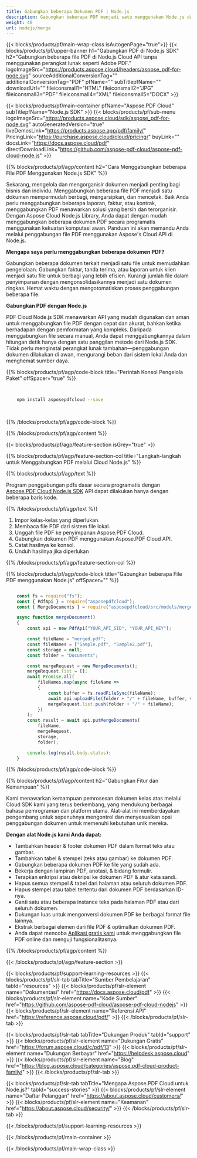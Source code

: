 ```yaml
---
title: Gabungkan beberapa Dokumen PDF | Node.js
description: Gabungkan beberapa PDF menjadi satu menggunakan Node.js dan Aspose.PDF Cloud SDK.
weight: 40
url: nodejs/merge
---
```


{{< blocks/products/pf/main-wrap-class isAutogenPage="true">}}
{{< blocks/products/pf/upper-banner h1="Gabungkan PDF di Node.js SDK" h2="Gabungkan beberapa file PDF di Node.js Cloud API tanpa menggunakan perangkat lunak seperti Adobe PDF." logoImageSrc="https://products.aspose.cloud/headers/aspose_pdf-for-node.svg" sourceAdditionalConversionTag="" additionalConversionTag="PDF" pfName="" subTitlepfName="" downloadUrl="" fileiconsmall1="HTML" fileiconsmall2="JPG" fileiconsmall3="PDF" fileiconsmall4="XML" fileiconsmall5="DOCX" >}}

{{< blocks/products/pf/main-container pfName="Aspose.PDF Cloud" subTitlepfName="Node.js SDK" >}}
{{< blocks/products/pf/sub-menu logoImageSrc="https://products.aspose.cloud/sdk/aspose_pdf-for-node.svg"
autoGeneratedVersion="true"
liveDemosLink="https://products.aspose.app/pdf/family/" PricingLink="https://purchase.aspose.cloud/cloud/pricing/" buyLink="" docsLink="https://docs.aspose.cloud/pdf"  directDownloadLink="https://github.com/aspose-pdf-cloud/aspose-pdf-cloud-node.js" >}}

{{% blocks/products/pf/agp/content h2="Cara Menggabungkan beberapa File PDF Menggunakan Node.js SDK" %}}

Sekarang, mengelola dan mengorganisir dokumen menjadi penting bagi bisnis dan individu. Menggabungkan beberapa file PDF menjadi satu dokumen mempermudah berbagi, mengarsipkan, dan mencetak. Baik Anda perlu menggabungkan beberapa laporan, faktur, atau kontrak, menggabungkan PDF menawarkan solusi yang bersih dan terorganisir. Dengan Aspose Cloud Node.js Library, Anda dapat dengan mudah menggabungkan beberapa dokumen PDF secara programatis menggunakan kekuatan komputasi awan. Panduan ini akan memandu Anda melalui penggabungan file PDF menggunakan Aspose's Cloud API di Node.js.

**Mengapa saya perlu menggabungkan beberapa dokumen PDF?**

Gabungkan beberapa dokumen terkait menjadi satu file untuk memudahkan pengelolaan. Gabungkan faktur, tanda terima, atau laporan untuk klien menjadi satu file untuk berbagi yang lebih efisien. Kurangi jumlah file dalam penyimpanan dengan mengonsolidasikannya menjadi satu dokumen ringkas. Hemat waktu dengan mengotomatiskan proses penggabungan beberapa file.

**Gabungkan PDF dengan Node.js**

PDF Cloud Node.js SDK menawarkan API yang mudah digunakan dan aman untuk menggabungkan file PDF dengan cepat dan akurat, bahkan ketika berhadapan dengan pemformatan yang kompleks. Daripada menggabungkan file secara manual, Anda dapat menggabungkannya dalam hitungan detik hanya dengan satu panggilan metode dari Node.js SDK. Tidak perlu menginstal perangkat lunak tambahan—penggabungan dokumen dilakukan di awan, mengurangi beban dari sistem lokal Anda dan menghemat sumber daya.

{{% blocks/products/pf/agp/code-block title="Perintah Konsol Pengelola Paket" offSpacer="true" %}}

```bash

     
    npm install asposepdfcloud --save
     
     

```

{{% /blocks/products/pf/agp/code-block %}}

{{% /blocks/products/pf/agp/content %}}

{{< blocks/products/pf/agp/feature-section isGrey="true" >}}

{{% blocks/products/pf/agp/feature-section-col title="Langkah-langkah untuk Menggabungkan PDF melalui Cloud Node.js" %}}

{{% blocks/products/pf/agp/text %}}

Program penggabungan pdfs dasar secara programatis dengan
[Aspose.PDF Cloud Node.js SDK](https://products.aspose.cloud/pdf/nodejs/)
API dapat dilakukan hanya dengan beberapa baris kode.

{{% /blocks/products/pf/agp/text %}}

1. Impor kelas-kelas yang diperlukan.
1. Membaca file PDF dari sistem file lokal.
1. Unggah file PDF ke penyimpanan Aspose.PDF Cloud.
1. Gabungkan dokumen PDF menggunakan Aspose.PDF Cloud API.
1. Catat hasilnya ke konsol.
1. Unduh hasilnya jika diperlukan

{{% /blocks/products/pf/agp/feature-section-col %}}


{{% blocks/products/pf/agp/code-block title="Gabungkan beberapa File PDF menggunakan Node.js" offSpacer="" %}}

```js

    const fs = require("fs");
    const { PdfApi } = require("asposepdfcloud");
    const { MergeDocuments } = require("asposepdfcloud/src/models/mergeDocuments");

    async function mergeDocument()
    {
        const api = new PdfApi("YOUR_API_SID", "YOUR_API_KEY");

        const fileName = "merged.pdf";
        const fileNames = ["Sample.pdf", "Sample2.pdf"];
        const storage = null;
        const folder = "Documents";

        const mergeRequest = new MergeDocuments();
        mergeRequest.list = [];
        await Promise.all(
            fileNames.map(async fileName =>
            {
                const buffer = fs.readFileSync(fileName);
                await api.uploadFile(folder + "/" + fileName, buffer, storage);
                mergeRequest.list.push(folder + "/" + fileName);
            })
        );
        const result = await api.putMergeDocuments(
            fileName,
            mergeRequest,
            storage,
            folder);

        console.log(result.body.status);
    }
```

{{% /blocks/products/pf/agp/code-block %}}

{{% blocks/products/pf/agp/content h2="Gabungkan Fitur dan Kemampuan" %}}

Kami menawarkan kemampuan pemrosesan dokumen kelas atas melalui Cloud SDK kami yang terus berkembang, yang mendukung berbagai bahasa pemrograman dan platform utama. Alat-alat ini memberdayakan pengembang untuk sepenuhnya mengontrol dan menyesuaikan opsi penggabungan dokumen untuk memenuhi kebutuhan unik mereka.

**Dengan alat Node.js kami Anda dapat:**

+ Tambahkan header & footer dokumen PDF dalam format teks atau gambar.
+ Tambahkan tabel & stempel (teks atau gambar) ke dokumen PDF.
+ Gabungkan beberapa dokumen PDF ke file yang sudah ada.
+ Bekerja dengan lampiran PDF, anotasi, & bidang formulir.
+ Terapkan enkripsi atau dekripsi ke dokumen PDF & atur kata sandi.
+ Hapus semua stempel & tabel dari halaman atau seluruh dokumen PDF.
+ Hapus stempel atau tabel tertentu dari dokumen PDF berdasarkan ID-nya.
+ Ganti satu atau beberapa instance teks pada halaman PDF atau dari seluruh dokumen.
+ Dukungan luas untuk mengonversi dokumen PDF ke berbagai format file lainnya.
+ Ekstrak berbagai elemen dari file PDF & optimalkan dokumen PDF.
+ Anda dapat mencoba [Aplikasi gratis kami](https://products.aspose.app/pdf/merger) untuk menggabungkan file PDF online dan menguji fungsionalitasnya.

{{% /blocks/products/pf/agp/content %}}

{{< /blocks/products/pf/agp/feature-section >}}

{{< blocks/products/pf/support-learning-resources >}}
{{< blocks/products/pf/slr-tab tabTitle="Sumber Pembelajaran" tabId="resources" >}}
{{< blocks/products/pf/slr-element name="Dokumentasi" href="https://docs.aspose.cloud/pdf" >}}
{{< blocks/products/pf/slr-element name="Kode Sumber" href="https://github.com/aspose-pdf-cloud/aspose-pdf-cloud-nodejs" >}}
{{< blocks/products/pf/slr-element name="Referensi API" href="https://reference.aspose.cloud/pdf/" >}}
{{< /blocks/products/pf/slr-tab >}}

{{< blocks/products/pf/slr-tab tabTitle="Dukungan Produk" tabId="support" >}}
{{< blocks/products/pf/slr-element name="Dukungan Gratis" href="https://forum.aspose.cloud/c/pdf/13" >}}
{{< blocks/products/pf/slr-element name="Dukungan Berbayar" href="https://helpdesk.aspose.cloud" >}}
{{< blocks/products/pf/slr-element name="Blog" href="https://blog.aspose.cloud/categories/aspose.pdf-cloud-product-family/" >}}
{{< /blocks/products/pf/slr-tab >}}

{{< blocks/products/pf/slr-tab tabTitle="Mengapa Aspose.PDF Cloud untuk Node.js?" tabId="success-stories" >}}
{{< blocks/products/pf/slr-element name="Daftar Pelanggan" href="https://about.aspose.cloud/customers/" >}}
{{< blocks/products/pf/slr-element name="Keamanan" href="https://about.aspose.cloud/security/" >}}
{{< /blocks/products/pf/slr-tab >}}

{{< /blocks/products/pf/support-learning-resources >}}

<!-- aboutfile Ends -->

{{< /blocks/products/pf/main-container >}}

{{< /blocks/products/pf/main-wrap-class >}}



